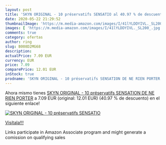 ```yaml
---
layout: post
title: 'SKYN ORIGINAL - 10 préservatifs SENSATIO al 40.97 % de descuento'
date: 2020-05-22 21:29:52
thumbnailImage: 'https://m.media-amazon.com/images/I/41lYLDDYIVL._SL200_.jpg'
images: [ 'https://m.media-amazon.com/images/I/41lYLDDYIVL._SL200_.jpg' ]
comments: true
category: ofertas
author: ring
slug: B008D2MG68
description:
actualPrice: 7.09 EUR
currency: EUR
price: 7.09
comparePrice: 12.01 EUR
inStock: true
prodname: 'SKYN ORIGINAL - 10 préservatifs SENSATION DE NE RIEN PORTER'
---
```


Ahora mismo tienes [SKYN ORIGINAL - 10 préservatifs SENSATION DE NE RIEN PORTER](https://www.amazon.fr/dp/B008D2MG68/?tag=tolees0d-21) a 7.09 EUR (original: 12.01 EUR) (40.97 %  de descuento) en el siguiente enlace!

[![SKYN ORIGINAL - 10 préservatifs SENSATIO](https://m.media-amazon.com/images/I/41lYLDDYIVL._SL200_.jpg)](https://www.amazon.fr/dp/B008D2MG68/?tag=tolees0d-21)

[Visítala!!!](https://www.amazon.fr/dp/B008D2MG68/?tag=tolees0d-21)

Links participate in Amazon Associate program and might generate a comission on qualifying sales
